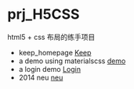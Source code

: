 # prj_H5CSS
html5 + css 布局的练手项目
- keep_homepage
 [Keep](http://htmlpreview.github.io/?https://github.com/Terence95/prj_H5CSS/blob/master/fake_keepfit/index_fake.html)
- a demo using materialscss
 [demo](http://htmlpreview.github.io/?https://github.com/Terence95/prj_H5CSS/blob/master/demo/index.html)
- a login demo
 [Login](http://htmlpreview.github.io/?https://github.com/Terence95/prj_H5CSS/blob/master/logInDemo/login.html)
- 2014 neu 
 [neu](http://htmlpreview.github.io/?https://github.com/Terence95/prj_H5CSS/blob/master/NEU2014/index.html)
